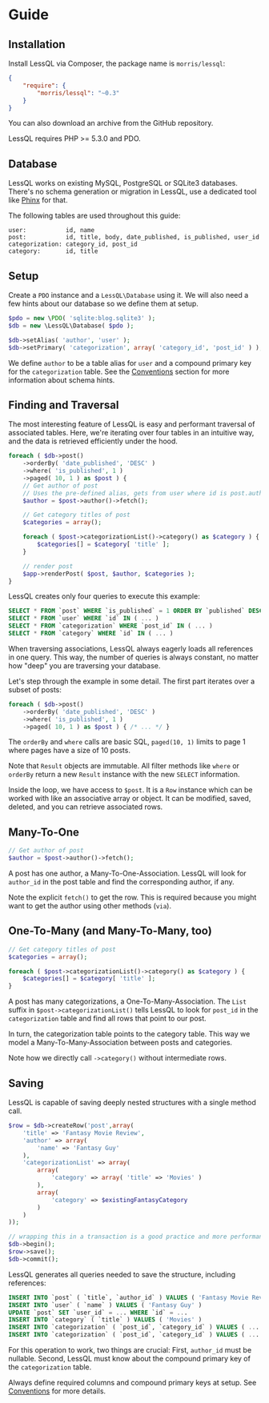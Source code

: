 # Guide

## Installation

Install LessQL via Composer, the package name is `morris/lessql`:

```json
{
    "require": {
        "morris/lessql": "~0.3"
    }
}
```

You can also download an archive from the GitHub repository.

LessQL requires PHP >= 5.3.0 and PDO.

## Database

LessQL works on existing MySQL, PostgreSQL or SQLite3 databases. There's no schema generation or migration in LessQL, use a dedicated tool like [Phinx](https://phinx.org/) for that.

The following tables are used throughout this guide:

```
user:           id, name
post:           id, title, body, date_published, is_published, user_id
categorization: category_id, post_id
category:       id, title
```

## Setup

Create a `PDO` instance and a `LessQL\Database` using it. We will also need a few hints about our database so we define them at setup.

```php
$pdo = new \PDO( 'sqlite:blog.sqlite3' );
$db = new \LessQL\Database( $pdo );

$db->setAlias( 'author', 'user' );
$db->setPrimary( 'categorization', array( 'category_id', 'post_id' ) );
```

We define `author` to be a table alias for `user` and a compound primary key for the `categorization` table. See the [Conventions](conventions.md) section for more information about schema hints.

## Finding and Traversal

The most interesting feature of LessQL is easy and performant traversal of associated tables. Here, we're iterating over four tables in an intuitive way, and the data is retrieved efficiently under the hood.

```php
foreach ( $db->post()
    ->orderBy( 'date_published', 'DESC' )
    ->where( 'is_published', 1 )
    ->paged( 10, 1 ) as $post ) {
    // Get author of post
    // Uses the pre-defined alias, gets from user where id is post.author_id
    $author = $post->author()->fetch();

    // Get category titles of post
    $categories = array();

    foreach ( $post->categorizationList()->category() as $category ) {
        $categories[] = $category[ 'title' ];
    }

    // render post
    $app->renderPost( $post, $author, $categories );
}
```

LessQL creates only four queries to execute this example:

```sql
SELECT * FROM `post` WHERE `is_published` = 1 ORDER BY `published` DESC LIMIT 10 OFFSET 0
SELECT * FROM `user` WHERE `id` IN ( ... )
SELECT * FROM `categorization` WHERE `post_id` IN ( ... )
SELECT * FROM `category` WHERE `id` IN ( ... )
```

When traversing associations, LessQL always eagerly loads all references in one query. This way, the number of queries is always constant, no matter how "deep" you are traversing your database.

Let's step through the example in some detail. The first part iterates over a subset of posts:

```php
foreach ( $db->post()
    ->orderBy( 'date_published', 'DESC' )
    ->where( 'is_published', 1 )
    ->paged( 10, 1 ) as $post ) { /* ... */ }
```

The `orderBy` and `where` calls are basic SQL, `paged(10, 1)` limits to page 1 where pages have a size of 10 posts.

Note that `Result` objects are immutable. All filter methods like `where` or `orderBy` return a new `Result` instance with the new `SELECT` information.

Inside the loop, we have access to `$post`. It is a `Row` instance which can be worked with like an associative array or object. It can be modified, saved, deleted, and you can retrieve associated rows.

## Many-To-One

```php
// Get author of post
$author = $post->author()->fetch();
```

A post has one author, a Many-To-One-Association. LessQL will look for `author_id` in the post table and find the corresponding author, if any.

Note the explicit `fetch()` to get the row. This is required because you might want to get the author using other methods (`via`).

## One-To-Many (and Many-To-Many, too)

```php
// Get category titles of post
$categories = array();

foreach ( $post->categorizationList()->category() as $category ) {
    $categories[] = $category[ 'title' ];
}
```

A post has many categorizations, a One-To-Many-Association. The `List` suffix in `$post->categorizationList()` tells LessQL to look for `post_id` in the `categorization` table and find all rows that point to our post.

In turn, the categorization table points to the category table. This way we model a Many-To-Many-Association between posts and categories.

Note how we directly call `->category()` without intermediate rows.

## Saving

LessQL is capable of saving deeply nested structures with a single method call.

```php
$row = $db->createRow('post',array(
    'title' => 'Fantasy Movie Review',
    'author' => array(
        'name' => 'Fantasy Guy'
    ),
    'categorizationList' => array(
        array(
            'category' => array( 'title' => 'Movies' )
        ),
        array(
            'category' => $existingFantasyCategory
        )
    )
));

// wrapping this in a transaction is a good practice and more performant
$db->begin();
$row->save();
$db->commit();
```

LessQL generates all queries needed to save the structure, including references:

```sql
INSERT INTO `post` ( `title`, `author_id` ) VALUES ( 'Fantasy Movie Review', NULL )
INSERT INTO `user` ( `name` ) VALUES ( 'Fantasy Guy' )
UPDATE `post` SET `user_id` = ... WHERE `id` = ...
INSERT INTO `category` ( `title` ) VALUES ( 'Movies' )
INSERT INTO `categorization` ( `post_id`, `category_id` ) VALUES ( ... )
INSERT INTO `categorization` ( `post_id`, `category_id` ) VALUES ( ... )
```

For this operation to work, two things are crucial: First, `author_id` must be nullable. Second, LessQL must know about the compound primary key of the `categorization` table.

Always define required columns and compound primary keys at setup. See [Conventions](conventions.md) for more details.
